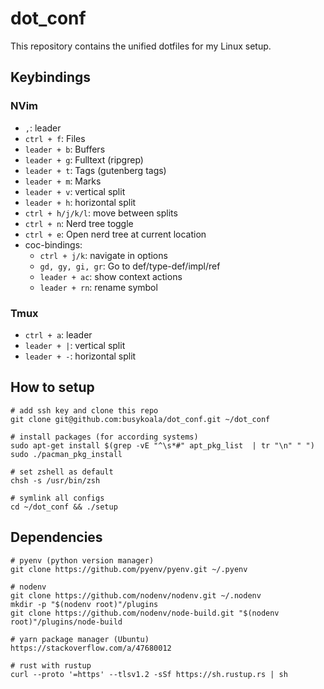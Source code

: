 # dot_conf

This repository contains the unified dotfiles for my Linux setup.

## Keybindings

### NVim

- `,`: leader
- `ctrl + f`: Files
- `leader + b`: Buffers
- `leader + g`: Fulltext (ripgrep)
- `leader + t`: Tags (gutenberg tags)
- `leader + m`: Marks
- `leader + v`: vertical split
- `leader + h`: horizontal split
- `ctrl + h/j/k/l`: move between splits
- `ctrl + n`: Nerd tree toggle
- `ctrl + e`: Open nerd tree at current location
- coc-bindings:
  - `ctrl + j/k`: navigate in options
  - `gd, gy, gi, gr`: Go to def/type-def/impl/ref
  - `leader + ac`: show context actions
  - `leader + rn`: rename symbol

### Tmux

- `ctrl + a`: leader
- `leader + |`: vertical split
- `leader + -`: horizontal split

## How to setup

```
# add ssh key and clone this repo
git clone git@github.com:busykoala/dot_conf.git ~/dot_conf

# install packages (for according systems)
sudo apt-get install $(grep -vE "^\s*#" apt_pkg_list  | tr "\n" " ")
sudo ./pacman_pkg_install

# set zshell as default
chsh -s /usr/bin/zsh

# symlink all configs
cd ~/dot_conf && ./setup
```

## Dependencies

```
# pyenv (python version manager)
git clone https://github.com/pyenv/pyenv.git ~/.pyenv

# nodenv
git clone https://github.com/nodenv/nodenv.git ~/.nodenv
mkdir -p "$(nodenv root)"/plugins
git clone https://github.com/nodenv/node-build.git "$(nodenv root)"/plugins/node-build

# yarn package manager (Ubuntu)
https://stackoverflow.com/a/47680012

# rust with rustup
curl --proto '=https' --tlsv1.2 -sSf https://sh.rustup.rs | sh
```
